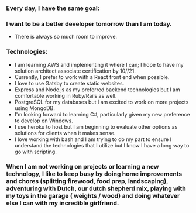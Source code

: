 ### Every day, I have the same goal:

### I want to be a better developer tomorrow than I am today.
- There is always so much room to improve.

### Technologies:
- I am learning AWS and implementing it where I can; I hope to have my solution architect associate certification by 10//21.
- Currently, I prefer to work with a React front end when possible.
- I love to use Gatsby to create static websites.
- Express and Node.js as my preferred backend technologies but I am comfortable working in Ruby/Rails as well.
- PostgreSQL for my databases but I am excited to work on more projects using MongoDB.
- I'm looking forward to learning C#, particularly given my new preference to develop on Windows. 
- I use heroku to host but I am beginning to evaluate other options as solutions for clients when it makes sense.
- I love working with bash and I am trying to do my part to ensure I understand the technologies that I utilize but I know I have a long way to go with scripting. 

### When I am not working on projects or learning a new technology, I like to keep busy by doing home improvements and chores (splitting firewood, food prep, landscaping), adventuring with Dutch, our dutch shepherd mix, playing with my toys in the garage ( weights / wood) and doing whatever else I can with my incredible girlfriend.
